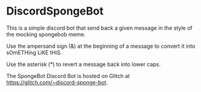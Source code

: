 # DiscordSpongeBot

This is a simple discord bot that send back a given message in the style of the mocking spongebob meme.

Use the ampersand sign (\&) at the beginning of a message to convert it into sOmETHing LiKE tHiS.

Use the asterisk (\*) to revert a message back into lower caps.

The SpongeBot Discord Bot is hosted on Glitch at https://glitch.com/~discord-sponge-bot.
